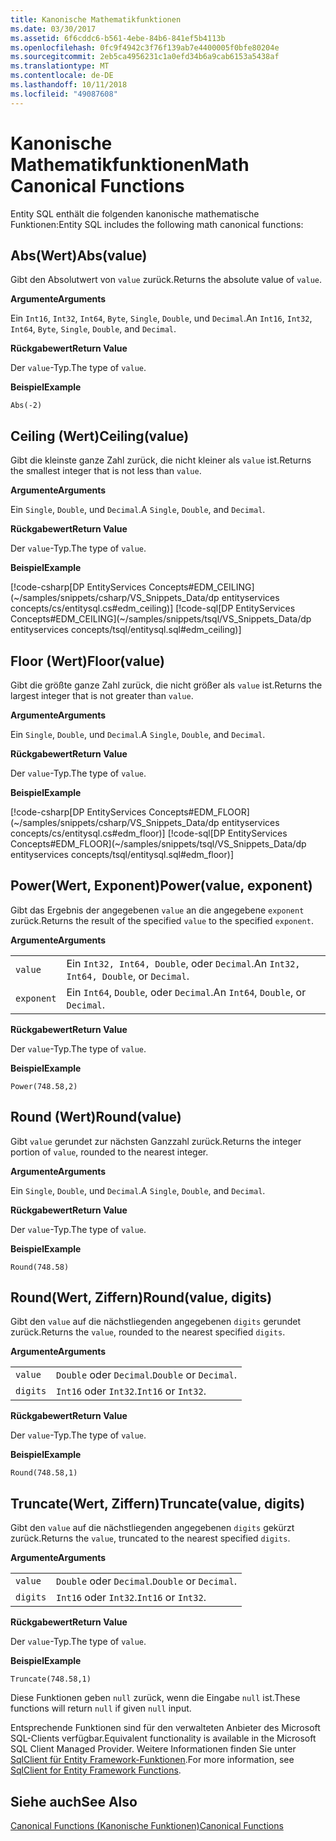 ```yaml
---
title: Kanonische Mathematikfunktionen
ms.date: 03/30/2017
ms.assetid: 6f6cddc6-b561-4ebe-84b6-841ef5b4113b
ms.openlocfilehash: 0fc9f4942c3f76f139ab7e4400005f0bfe80204e
ms.sourcegitcommit: 2eb5ca4956231c1a0efd34b6a9cab6153a5438af
ms.translationtype: MT
ms.contentlocale: de-DE
ms.lasthandoff: 10/11/2018
ms.locfileid: "49087608"
---
```

# <a name="math-canonical-functions"></a><span data-ttu-id="415c6-102">Kanonische Mathematikfunktionen</span><span class="sxs-lookup"><span data-stu-id="415c6-102">Math Canonical Functions</span></span>

<span data-ttu-id="415c6-103">Entity SQL enthält die folgenden kanonische mathematische Funktionen:</span><span class="sxs-lookup"><span data-stu-id="415c6-103">Entity SQL includes the following math canonical functions:</span></span>
  
## <a name="absvalue"></a><span data-ttu-id="415c6-104">Abs(Wert)</span><span class="sxs-lookup"><span data-stu-id="415c6-104">Abs(value)</span></span>

<span data-ttu-id="415c6-105">Gibt den Absolutwert von `value` zurück.</span><span class="sxs-lookup"><span data-stu-id="415c6-105">Returns the absolute value of `value`.</span></span>

<span data-ttu-id="415c6-106">**Argumente**</span><span class="sxs-lookup"><span data-stu-id="415c6-106">**Arguments**</span></span>

<span data-ttu-id="415c6-107">Ein `Int16`, `Int32`, `Int64`, `Byte`, `Single`, `Double`, und `Decimal`.</span><span class="sxs-lookup"><span data-stu-id="415c6-107">An `Int16`, `Int32`, `Int64`, `Byte`, `Single`, `Double`, and `Decimal`.</span></span>

<span data-ttu-id="415c6-108">**Rückgabewert**</span><span class="sxs-lookup"><span data-stu-id="415c6-108">**Return Value**</span></span>

<span data-ttu-id="415c6-109">Der `value`-Typ.</span><span class="sxs-lookup"><span data-stu-id="415c6-109">The type of `value`.</span></span>

<span data-ttu-id="415c6-110">**Beispiel**</span><span class="sxs-lookup"><span data-stu-id="415c6-110">**Example**</span></span>

`Abs(-2)`

## <a name="ceilingvalue"></a><span data-ttu-id="415c6-111">Ceiling (Wert)</span><span class="sxs-lookup"><span data-stu-id="415c6-111">Ceiling(value)</span></span>

<span data-ttu-id="415c6-112">Gibt die kleinste ganze Zahl zurück, die nicht kleiner als `value` ist.</span><span class="sxs-lookup"><span data-stu-id="415c6-112">Returns the smallest integer that is not less than `value`.</span></span>

<span data-ttu-id="415c6-113">**Argumente**</span><span class="sxs-lookup"><span data-stu-id="415c6-113">**Arguments**</span></span>

<span data-ttu-id="415c6-114">Ein `Single`, `Double`, und `Decimal`.</span><span class="sxs-lookup"><span data-stu-id="415c6-114">A `Single`, `Double`, and `Decimal`.</span></span>

<span data-ttu-id="415c6-115">**Rückgabewert**</span><span class="sxs-lookup"><span data-stu-id="415c6-115">**Return Value**</span></span>

<span data-ttu-id="415c6-116">Der `value`-Typ.</span><span class="sxs-lookup"><span data-stu-id="415c6-116">The type of `value`.</span></span>

<span data-ttu-id="415c6-117">**Beispiel**</span><span class="sxs-lookup"><span data-stu-id="415c6-117">**Example**</span></span>

[!code-csharp[DP EntityServices Concepts#EDM_CEILING](~/samples/snippets/csharp/VS_Snippets_Data/dp entityservices concepts/cs/entitysql.cs#edm_ceiling)]
[!code-sql[DP EntityServices Concepts#EDM_CEILING](~/samples/snippets/tsql/VS_Snippets_Data/dp entityservices concepts/tsql/entitysql.sql#edm_ceiling)]

## <a name="floorvalue"></a><span data-ttu-id="415c6-118">Floor (Wert)</span><span class="sxs-lookup"><span data-stu-id="415c6-118">Floor(value)</span></span>

<span data-ttu-id="415c6-119">Gibt die größte ganze Zahl zurück, die nicht größer als `value` ist.</span><span class="sxs-lookup"><span data-stu-id="415c6-119">Returns the largest integer that is not greater than `value`.</span></span>

<span data-ttu-id="415c6-120">**Argumente**</span><span class="sxs-lookup"><span data-stu-id="415c6-120">**Arguments**</span></span>

<span data-ttu-id="415c6-121">Ein `Single`, `Double`, und `Decimal`.</span><span class="sxs-lookup"><span data-stu-id="415c6-121">A `Single`, `Double`, and `Decimal`.</span></span>

<span data-ttu-id="415c6-122">**Rückgabewert**</span><span class="sxs-lookup"><span data-stu-id="415c6-122">**Return Value**</span></span>

<span data-ttu-id="415c6-123">Der `value`-Typ.</span><span class="sxs-lookup"><span data-stu-id="415c6-123">The type of `value`.</span></span>

<span data-ttu-id="415c6-124">**Beispiel**</span><span class="sxs-lookup"><span data-stu-id="415c6-124">**Example**</span></span>

[!code-csharp[DP EntityServices Concepts#EDM_FLOOR](~/samples/snippets/csharp/VS_Snippets_Data/dp entityservices concepts/cs/entitysql.cs#edm_floor)]
[!code-sql[DP EntityServices Concepts#EDM_FLOOR](~/samples/snippets/tsql/VS_Snippets_Data/dp entityservices concepts/tsql/entitysql.sql#edm_floor)]

## <a name="powervalue-exponent"></a><span data-ttu-id="415c6-125">Power(Wert, Exponent)</span><span class="sxs-lookup"><span data-stu-id="415c6-125">Power(value, exponent)</span></span>

<span data-ttu-id="415c6-126">Gibt das Ergebnis der angegebenen `value` an die angegebene `exponent` zurück.</span><span class="sxs-lookup"><span data-stu-id="415c6-126">Returns the result of the specified `value` to the specified `exponent`.</span></span>

<span data-ttu-id="415c6-127">**Argumente**</span><span class="sxs-lookup"><span data-stu-id="415c6-127">**Arguments**</span></span>

|  |  |
|--|--|
|`value` | <span data-ttu-id="415c6-128">Ein `Int32, Int64, Double`, oder `Decimal`.</span><span class="sxs-lookup"><span data-stu-id="415c6-128">An `Int32, Int64, Double`, or `Decimal`.</span></span> |
|`exponent` | <span data-ttu-id="415c6-129">Ein `Int64`, `Double`, oder `Decimal`.</span><span class="sxs-lookup"><span data-stu-id="415c6-129">An `Int64`, `Double`, or `Decimal`.</span></span> |

<span data-ttu-id="415c6-130">**Rückgabewert**</span><span class="sxs-lookup"><span data-stu-id="415c6-130">**Return Value**</span></span>

<span data-ttu-id="415c6-131">Der `value`-Typ.</span><span class="sxs-lookup"><span data-stu-id="415c6-131">The type of `value`.</span></span>

<span data-ttu-id="415c6-132">**Beispiel**</span><span class="sxs-lookup"><span data-stu-id="415c6-132">**Example**</span></span>

`Power(748.58,2)`

## <a name="roundvalue"></a><span data-ttu-id="415c6-133">Round (Wert)</span><span class="sxs-lookup"><span data-stu-id="415c6-133">Round(value)</span></span>

<span data-ttu-id="415c6-134">Gibt `value` gerundet zur nächsten Ganzzahl zurück.</span><span class="sxs-lookup"><span data-stu-id="415c6-134">Returns the integer portion of `value`, rounded to the nearest integer.</span></span>

<span data-ttu-id="415c6-135">**Argumente**</span><span class="sxs-lookup"><span data-stu-id="415c6-135">**Arguments**</span></span>

<span data-ttu-id="415c6-136">Ein `Single`, `Double`, und `Decimal`.</span><span class="sxs-lookup"><span data-stu-id="415c6-136">A `Single`, `Double`, and `Decimal`.</span></span>

<span data-ttu-id="415c6-137">**Rückgabewert**</span><span class="sxs-lookup"><span data-stu-id="415c6-137">**Return Value**</span></span>

<span data-ttu-id="415c6-138">Der `value`-Typ.</span><span class="sxs-lookup"><span data-stu-id="415c6-138">The type of `value`.</span></span>

<span data-ttu-id="415c6-139">**Beispiel**</span><span class="sxs-lookup"><span data-stu-id="415c6-139">**Example**</span></span>

`Round(748.58)`

## <a name="roundvalue-digits"></a><span data-ttu-id="415c6-140">Round(Wert, Ziffern)</span><span class="sxs-lookup"><span data-stu-id="415c6-140">Round(value, digits)</span></span>

<span data-ttu-id="415c6-141">Gibt den `value` auf die nächstliegenden angegebenen `digits` gerundet zurück.</span><span class="sxs-lookup"><span data-stu-id="415c6-141">Returns the `value`, rounded to the nearest specified `digits`.</span></span>

<span data-ttu-id="415c6-142">**Argumente**</span><span class="sxs-lookup"><span data-stu-id="415c6-142">**Arguments**</span></span>

|  |  |
|--|--|
|`value`|<span data-ttu-id="415c6-143">`Double` oder `Decimal`.</span><span class="sxs-lookup"><span data-stu-id="415c6-143">`Double` or `Decimal`.</span></span>|
|`digits`|<span data-ttu-id="415c6-144">`Int16` oder `Int32`.</span><span class="sxs-lookup"><span data-stu-id="415c6-144">`Int16` or `Int32`.</span></span>|

<span data-ttu-id="415c6-145">**Rückgabewert**</span><span class="sxs-lookup"><span data-stu-id="415c6-145">**Return Value**</span></span>

<span data-ttu-id="415c6-146">Der `value`-Typ.</span><span class="sxs-lookup"><span data-stu-id="415c6-146">The type of `value`.</span></span>

<span data-ttu-id="415c6-147">**Beispiel**</span><span class="sxs-lookup"><span data-stu-id="415c6-147">**Example**</span></span>

`Round(748.58,1)`

## <a name="truncatevalue-digits"></a><span data-ttu-id="415c6-148">Truncate(Wert, Ziffern)</span><span class="sxs-lookup"><span data-stu-id="415c6-148">Truncate(value, digits)</span></span>

<span data-ttu-id="415c6-149">Gibt den `value` auf die nächstliegenden angegebenen `digits` gekürzt zurück.</span><span class="sxs-lookup"><span data-stu-id="415c6-149">Returns the `value`, truncated to the nearest specified `digits`.</span></span>

<span data-ttu-id="415c6-150">**Argumente**</span><span class="sxs-lookup"><span data-stu-id="415c6-150">**Arguments**</span></span>

|  |  |
|--|--|
|`value`|<span data-ttu-id="415c6-151">`Double` oder `Decimal`.</span><span class="sxs-lookup"><span data-stu-id="415c6-151">`Double` or `Decimal`.</span></span>|
|`digits`|<span data-ttu-id="415c6-152">`Int16` oder `Int32`.</span><span class="sxs-lookup"><span data-stu-id="415c6-152">`Int16` or `Int32`.</span></span>|

<span data-ttu-id="415c6-153">**Rückgabewert**</span><span class="sxs-lookup"><span data-stu-id="415c6-153">**Return Value**</span></span>

<span data-ttu-id="415c6-154">Der `value`-Typ.</span><span class="sxs-lookup"><span data-stu-id="415c6-154">The type of `value`.</span></span>

<span data-ttu-id="415c6-155">**Beispiel**</span><span class="sxs-lookup"><span data-stu-id="415c6-155">**Example**</span></span>

`Truncate(748.58,1)`  
  
 <span data-ttu-id="415c6-156">Diese Funktionen geben `null` zurück, wenn die Eingabe `null` ist.</span><span class="sxs-lookup"><span data-stu-id="415c6-156">These functions will return `null` if given `null` input.</span></span>  
  
 <span data-ttu-id="415c6-157">Entsprechende Funktionen sind für den verwalteten Anbieter des Microsoft SQL-Clients verfügbar.</span><span class="sxs-lookup"><span data-stu-id="415c6-157">Equivalent functionality is available in the Microsoft SQL Client Managed Provider.</span></span> <span data-ttu-id="415c6-158">Weitere Informationen finden Sie unter [SqlClient für Entity Framework-Funktionen](../../../../../../docs/framework/data/adonet/ef/sqlclient-for-ef-functions.md).</span><span class="sxs-lookup"><span data-stu-id="415c6-158">For more information, see [SqlClient for Entity Framework Functions](../../../../../../docs/framework/data/adonet/ef/sqlclient-for-ef-functions.md).</span></span>  
  
## <a name="see-also"></a><span data-ttu-id="415c6-159">Siehe auch</span><span class="sxs-lookup"><span data-stu-id="415c6-159">See Also</span></span>  
 [<span data-ttu-id="415c6-160">Canonical Functions (Kanonische Funktionen)</span><span class="sxs-lookup"><span data-stu-id="415c6-160">Canonical Functions</span></span>](../../../../../../docs/framework/data/adonet/ef/language-reference/canonical-functions.md)
